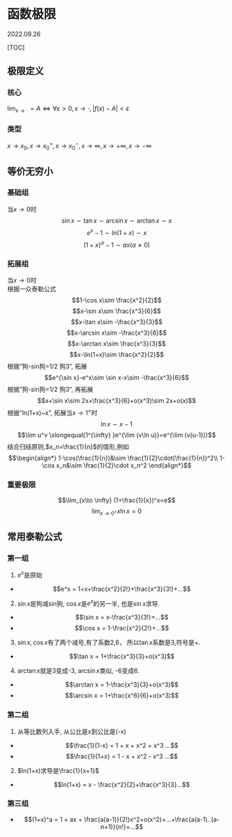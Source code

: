 # 函数极限
2022.09.26

[TOC]

## 极限定义

### 核心

$\lim_{x\to\cdot}=A \Longleftrightarrow \forall \varepsilon>0,x\to\cdot,|f(x)-A|<\varepsilon$

### 类型

$x\to x_0,x\to x_0^+, x\to x_0^-,x\to \infty,x\to +\infty,x\to -\infty$

## 等价无穷小

### 基础组

当$x\to 0$时
$$\sin x \sim \tan x \sim \arcsin x\sim\arctan x\sim x$$
$$e^x -1\sim ln(1+x)\sim x$$
$$(1+x)^\alpha-1\sim ax(a≠0)$$

### 拓展组

当$x\to 0$时  
根据一众泰勒公式  
$$1-\cos x\sim \frac{x^2}{2}$$
$$x-\sin x\sim \frac{x^3}{6}$$
$$x-\tan x\sim -\frac{x^3}{3}$$
$$x-\arcsin x\sim -\frac{x^3}{6}$$
$$x-\arctan x\sim \frac{x^3}{3}$$
$$x-\ln(1+x)\sim \frac{x^2}{2}$$
根据“狗-sin狗=1/2 狗3”, 拓展  
$$e^{\sin x}-e^x\sim \sin x-x\sim -\frac{x^3}{6}$$
根据“狗-sin狗=1/2 狗3”, 再拓展  
$$x+\sin x\sim 2x+\frac{x^3}{6}+o(x^3)\sim 2x+o(x)$$
根据“ln(1+x)~x”, 拓展当$x\to 1^+$时  
$$\ln x\sim x-1$$
$$\lim u^v \xlongequal{1^{\infty} }e^{\lim (v\ln u)}=e^{\lim (v(u-1))}$$
结合归结原则,$x_n=\frac{1}{n}$的情形,例如
$$\begin{align*}
1-\cos(\frac{1}{n})&\sim \frac{1}{2}\cdot(\frac{1}{n})^2\\
1-\cos x_n&\sim \frac{1}{2}\cdot x_n^2
\end{align*}$$

### 重要极限

$$\lim_{x\to \infty} (1+\frac{1}{x})^x=e$$
$$\lim_{x\to 0^+}x\ln x=0$$

## 常用泰勒公式

### 第一组

1. $e^x$是原始

* $$e^x = 1+x+\frac{x^2}{2!}+\frac{x^3}{3!}+...$$

2. $\sin x$是狗减sin狗, $\cos x$是$e^x$的另一半, 也是$\sin x$求导. 

* $$\sin x = x-\frac{x^3}{3!}+...$$
* $$\cos x = 1-\frac{x^2}{2!}+...$$

3. $\sin x,\cos x$有了两个减号,有了系数2,6， 所以$\tan x$系数是3,符号是+. 

* $$\tan x = 1+\frac{x^3}{3}+o(x^3)$$

4. $\arctan x$就是3变成-3, $\arcsin x$类似, -6变成6.

* $$\arctan x = 1-\frac{x^3}{3}+o(x^3)$$
* $$\arcsin x = 1+\frac{x^6}{6}+o(x^3)$$

### 第二组

1. 从等比数列入手, 从公比是x到公比是(-x)

* $$\frac{1}{1-x} = 1 + x + x^2 + x^3 ...$$
* $$\frac{1}{1+x} = 1 - x + x^2 - x^3 ...$$

2. $ln(1+x)求导是\frac{1}{x+1}$

* $$ln(1+x) = x - \frac{x^2}{2}+\frac{x^3}{3}...$$

### 第三组

* $$(1+x)^a = 1 + ax + \frac{a(a-1)}{2!}x^2+o(x^2)+...+\frac{a(a-1)..(a-n+1)}{n!}+...$$